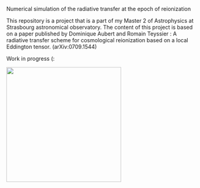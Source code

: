 Numerical simulation of the radiative transfer at the epoch of reionization

This repository is a project that is a part of my Master 2 of Astrophysics at Strasbourg astronomical observatory.
The content of this project is based on a paper published by Dominique Aubert and Romain Teyssier : A radiative transfer scheme for cosmological reionization based on a local Eddington tensor. (arXiv:0709.1544)

Work in progress (:



<img src="https://github.com/Radical-Red/Pythoinization/blob/master/Star1dfrom0.gif?raw=true" width="300">
